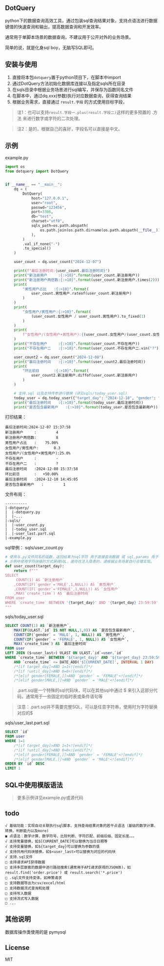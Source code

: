 ## DotQuery

python下的数据查询高效工具，通过包装sql查询结果对象，支持点语法进行数据键值的快速查询和输出，提高数据查询和开发效率。

通常用于单脚本场景的数据查询，不建议用于公开对外的业务场景。

简单的说，就是化身sql boy，无脑写SQL即可。

## 安装与使用
1. 直接将本包`dotquery`置于python项目下，在脚本中import
2. 通过DotQuery方法初始化数据库连接以及指定sqls所在目录
3. 在sqls目录中根据业务场景进行sql编写，并保存为函数同名文件
4. 在脚本中，通过dq.xxx(参数)执行对应数据查询，获得查询结果
5. 根据业务需求，直接通过 `result.字段` 的方式使用目标字段，

> 注1：也可以支持`result.字段一.plus(result.字段二)`这样的更多预置的 .方法 来进行数字或字符的二次处理。

> 注2：是的，根据自己的喜好，字段名可以直接是中文。


## 示例

example.py
```python
import os
from dotquery import DotQuery


if __name__ == "__main__":
    dq = (
        DotQuery(
            host="127.0.0.1",
            user="root",
            passwd="123456",
            port=3306,
            db="test",
            charset="utf8",
            sqls_path=os.path.abspath(
                os.path.join(os.path.dirname(os.path.abspath(__file__)), "./sqls/")
            ),
        )
        .val_if_none("-")
        .to_special()
    )

    user_count = dq.user_count("2024-12-07")

    print(f"最后注册时间:{user_count.最后注册时间}")
    print("新注册用户　　　:{:>10}".format(user_count.新注册用户))
    print("新注册用户两倍数:{:>10}".format(user_count.新注册用户.times(2)))
    print(
        "男性用户占比　　:{:>10}".format(
            user_count.男性用户.rateof(user_count.新注册用户)
        )
    )
    print(
        "女性用户/男性用户:{:>10}".format(
            (user_count.女性用户 / user_count.男性用户).to_fixed(1)
        )
    )
    print(
        f"女性用户/(女性用户+男性用户):{(user_count.女性用户/(user_count.女性用户 + user_count.男性用户)).times(100).to_fixed(1).suffix('%')}"
    )
    print("不存在用户　　　:{:>10}".format(user_count.不存在用户))
    print("不存在用户二　　:{:>10}".format(user_count.不存在用户二.vin("?")))

    user_count2 = dq.user_count("2024-12-08")
    print("最后注册时间　　:{:>10}".format(user_count2.最后注册时间))
    print(
        "环比前日　　　　:{:>10}".format(
            user_count2.新注册用户.diffof(user_count.新注册用户)
        )
    )

    # 支持.sql 以及支持传参进行替换（详见sqls/today_user.sql)
    today_user = dq.today_user({"target_day": "2024-12-10", "gender": "FEMALE"})
    print("最后注册时间　　:{:>10}".format(today_user.最后注册时间))
    print("是否包含最新用户　　:{:>10}".format(today_user.是否包含最新用户))

```

打印结果：
```
最后注册时间:2024-12-07 15:37:58
新注册用户　　　:         4
新注册用户两倍数:         8
男性用户占比　　:    75.00%
女性用户/男性用户:       0.3
女性用户/(女性用户+男性用户):25.0%
不存在用户　　　:         -
不存在用户二　　:         ?
最后注册时间　　:2024-12-08 15:37:58
环比前日　　　　:   +50.00%
最后注册时间　　:2024-12-10 14:45:05
是否包含最新用户　　:         1
```

文件布局：
```
----------
|-dotquery/
|  |-dotquery.py
|  |-...
|-sqls/
|  |-user_count.py
|  |-today_user.sql
|  |-user_last.part.sql
|-example.py
```

sql举例：
sqls/user_count.py
```python
# 使用与.py文件同名的函数，返回结果为sql字符 用于直接查询数据 或 sql,params 用于参数化查询
# 示例中使用字符拼接的方式获得SQL，是存在注入隐患的，请根据业务场景自行合理实现。
def user_count(target_day):
    return f"""
SELECT
     COUNT(1) AS `新注册用户`
    ,COUNT(IF(`gender`='MALE',1,NULL)) AS `男性用户`
    ,COUNT(IF(`gender`='FEMALE',1,NULL)) AS `女性用户`
    ,MAX(`create_time`) AS `最后注册时间`
FROM user
WHERE `create_time` BETWEEN '{target_day}' AND '{target_day} 23:59:59'
"""
```

sqls/today_user.sql
```sql
SELECT COUNT(1) AS `新注册用户`,
    MAX(IF(ULAST.`id` IS NOT NULL,1,0)) AS `是否包含最新用户`,
    COUNT(IF(`gender` = 'MALE', 1, NULL)) AS `男性用户`,
    COUNT(IF(`gender` = 'FEMALE', 1, NULL)) AS `女性用户`,
    MAX(`create_time`) AS `最后注册时间`
FROM user
LEFT JOIN ($<user_last>) ULAST ON ULAST.`id`=user.`id`
WHERE `create_time` BETWEEN '${target_day}' AND '${target_day} 23:59:59'
    AND `create_time` <= DATE_ADD('$[CURRENT_DATE]', INTERVAL 1 DAY)
    /*[if target_day]>AND 1=1<![endif]*/
    /*[if !until_day]>AND 0=0<![endif]*/
    /*[elif gender[FEMALE,]]>AND `gender` = 'FEMALE'<![endif]*/
    /*[elif gender[MALE,]]>AND `gender` = 'MALE'<![endif]*/
```

> .part.sql是一个特殊的sql代码块，可以在其他sql中通过 $<filename> 来引入这部分代码，通常用于一些固定的临时表或条件语句等

> 注意：.part.sql并不需要完整SQL，可以是任意字符串，使用时为字符替换对应的$<filename>

sqls/user_last.part.sql
```sql
SELECT `id`
FROM user
WHERE 1=1
    /*[if target_day]>AND 1=1<![endif]*/
    /*[if !until_day]>AND 0=0<![endif]*/
    /*[elif gender[FEMALE,]]>AND `gender` = 'FEMALE'<![endif]*/
    /*[elif gender[MALE,]]>AND `gender` = 'MALE'<![endif]*/
ORDER BY `id` DESC
LIMIT 1
```

## SQL中使用模版语法



> 更多示例详见example.py或源代码


## todo

    √ 基础功能：实现自动关联执行sql脚本、支持查询结果对象的若干点语法（基础的数学计算、转换、判断能力以及more)
    ▣ 点语法：数学计算、数学符号、比较判断、字符匹配、前缀后缀、固定长度。。。
    √ 支持常量替换，如$[CURRENT_DATE]可以替换为当日日期等
    √ 支持变量替换，如${target_day}可以替换为参数的值
    √ 支持共用代码块替换，如$<user_last>可以替换为对应的代码块
    √ 支持.sql文件
    □ 支持请求API获得数据
    □ 支持多层嵌套的数据中进行路径搜索(通常用于API请求获得的JSON体)，如 result.find('order.price') 或 result.search('*.price')
    □ .sql文件支持变体，如神策请求
    □ 支持数据导出为csv/excel/html
    □ 支持数据流式查询和处理
    □ 支持写入数据
    □ 支持流式写入数据
    □ ...


## 其他说明
数据库操作类使用的是 pymysql


## License

MIT

